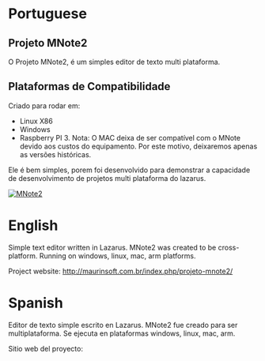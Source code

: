 Portuguese
==========
## Projeto MNote2
O Projeto MNote2, é um simples editor de texto multi plataforma.

## Plataformas de Compatibilidade
Criado para rodar em:

- Linux X86
- Windows
- Raspberry PI 3.
Nota: O MAC deixa de ser compatível com o MNote devido aos custos do equipamento. Por este motivo, deixaremos apenas as versões históricas.

Ele é bem simples, porem foi desenvolvido para demonstrar a capacidade de desenvolvimento de projetos multi plataforma do lazarus.

[![MNote2]([IMAGE_URL](https://img.youtube.com/vi/3GepM6Q5Y1o/maxresdefault.jpg))](https://www.youtube.com/embed/3GepM6Q5Y1o)


English
=======
Simple text editor written in Lazarus.
MNote2 was created to be cross-platform.
Running on windows, linux, mac, arm platforms.

Project website:
http://maurinsoft.com.br/index.php/projeto-mnote2/

Spanish
=======
Editor de texto simple escrito en Lazarus.
MNote2 fue creado para ser multiplataforma.
Se ejecuta en plataformas windows, linux, mac, arm.

Sitio web del proyecto:
